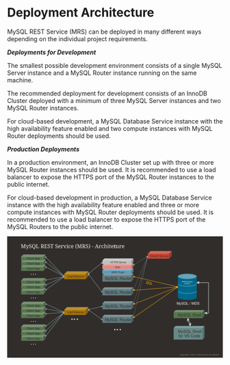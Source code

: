 <!-- Copyright (c) 2022, 2024, Oracle and/or its affiliates.

This program is free software; you can redistribute it and/or modify
it under the terms of the GNU General Public License, version 2.0,
as published by the Free Software Foundation.

This program is designed to work with certain software (including
but not limited to OpenSSL) that is licensed under separate terms, as
designated in a particular file or component or in included license
documentation.  The authors of MySQL hereby grant you an additional
permission to link the program and your derivative works with the
separately licensed software that they have either included with
the program or referenced in the documentation.

This program is distributed in the hope that it will be useful,  but
WITHOUT ANY WARRANTY; without even the implied warranty of
MERCHANTABILITY or FITNESS FOR A PARTICULAR PURPOSE.  See
the GNU General Public License, version 2.0, for more details.

You should have received a copy of the GNU General Public License
along with this program; if not, write to the Free Software Foundation, Inc.,
51 Franklin St, Fifth Floor, Boston, MA 02110-1301 USA -->

# Deployment Architecture

MySQL REST Service (MRS) can be deployed in many different ways depending on the individual project requirements.

**_Deployments for Development_**

The smallest possible development environment consists of a single MySQL Server instance and a MySQL Router instance running on the same machine.

The recommended deployment for development consists of an InnoDB Cluster deployed with a minimum of three MySQL Server instances and two MySQL Router instances.

For cloud-based development, a MySQL Database Service instance with the high availability feature enabled and two compute instances with MySQL Router deployments should be used.

**_Production Deployments_**

In a production environment, an InnoDB Cluster set up with three or more MySQL Router instances should be used. It is recommended to use a load balancer to expose the HTTPS port of the MySQL Router instances to the public internet.

For cloud-based development in production, a MySQL Database Service instance with the high availability feature enabled and three or more compute instances with MySQL Router deployments should be used. It is recommended to use a load balancer to expose the HTTPS port of the MySQL Routers to the public internet.

![MySQL REST Service Architecture Diagram](../../images/mrs-architecture.svg "MySQL REST Service Architecture Diagram")
